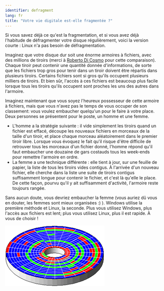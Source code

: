 ```yaml
---
identifier: defragment
lang: fr
title: "Votre vie digitale est-elle fragmentée ?"
---
```


Si vous savez déjà ce qu'est la fragmentation, et si vous avez déjà 
l'habitude de défragmenter votre disque régulièrement, voici la version 
courte : Linux n'a pas besoin de défragmentation.

Imaginez que votre disque dur soit une énorme armoires à fichiers, 
avec des millions de tiroirs (merci à <a 
href="http://www.pps.jussieu.fr/~dicosmo/">Roberto Di Cosmo</a> pour 
cette comparaison). Chaque tiroir peut contenir une quantité donnée 
d'informations, de sorte que les fichiers trop gros pour tenir dans un 
tiroir doivent être répartis dans plusieurs tiroirs. Certains fichiers 
sont si gros qu'ils occupent plusieurs milliers de tiroirs. Et bien sûr, 
l'accès à ces fichiers est beaucoup plus facile lorsque tous les tiroirs 
qu'ils occupent sont proches les uns des autres dans l'armoire. 

Imaginez maintenant que vous soyez l'heureux possesseur de cette 
armoire à fichiers, mais que vous n'avez pas le temps de vous 
occuper de son classement: vous voulez embaucher quelqu'un pour le 
faire à votre place. Deux personnes se présentent pour le poste, un 
homme et une femme.

<ul>

<li>L'homme a la stratégie suivante : il vide simplement les 
tiroirs quand un fichier est effacé, découpe les nouveaux fichiers 
en morceaux de la taille d'un tiroir, et place chaque morceau 
aléatoirement dans le premier tiroir libre. Lorsque vous évoquez le fait 
qu'il risque d'être difficile de retrouver tous les morceaux d'un 
fichier donné, l'homme répond qu'il faut embaucher une douzaine de gars 
costauds tous les week-ends pour remettre l'armoire en ordre.</li>

<li>La femme a une technique différente : elle tient à jour, sur une 
feuille de papier, la liste de tous les tiroirs vides contigus. 
À l'arrivée d'un nouveau fichier, elle cherche dans la liste une 
suite de tiroirs contigus suffisamment longue pour contenir le 
fichier, et c'est là qu'elle le place. De cette façon, pourvu qu'il y 
ait suffisamment d'activité, l'armoire reste toujours rangée. </li>

</ul>

Sans aucun doute, vous devriez embaucher la femme (vous auriez dû 
vous en douter, les femmes sont mieux organisées :) ). Windows utilise 
la première méthode et Linux, la seconde. Plus vous utilisez Windows, 
plus l'accès aux fichiers est lent; plus vous utilisez Linux, plus il 
est rapide. À vous de choisir ! 

<img src="/img/defragment.png" />




